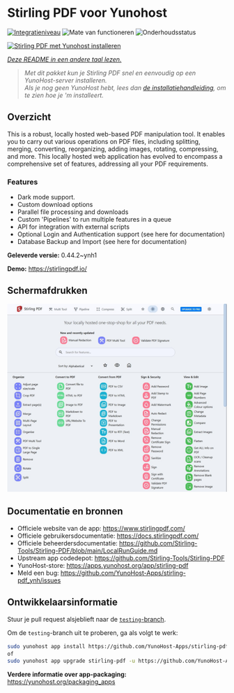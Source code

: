 <!--
NB: Deze README is automatisch gegenereerd door <https://github.com/YunoHost/apps/tree/master/tools/readme_generator>
Hij mag NIET handmatig aangepast worden.
-->

# Stirling PDF voor Yunohost

[![Integratieniveau](https://apps.yunohost.org/badge/integration/stirling-pdf)](https://ci-apps.yunohost.org/ci/apps/stirling-pdf/)
![Mate van functioneren](https://apps.yunohost.org/badge/state/stirling-pdf)
![Onderhoudsstatus](https://apps.yunohost.org/badge/maintained/stirling-pdf)

[![Stirling PDF met Yunohost installeren](https://install-app.yunohost.org/install-with-yunohost.svg)](https://install-app.yunohost.org/?app=stirling-pdf)

*[Deze README in een andere taal lezen.](./ALL_README.md)*

> *Met dit pakket kun je Stirling PDF snel en eenvoudig op een YunoHost-server installeren.*  
> *Als je nog geen YunoHost hebt, lees dan [de installatiehandleiding](https://yunohost.org/install), om te zien hoe je 'm installeert.*

## Overzicht

This is a robust, locally hosted web-based PDF manipulation tool. It enables you to carry out various operations on PDF files, including splitting, merging, converting, reorganizing, adding images, rotating, compressing, and more. This locally hosted web application has evolved to encompass a comprehensive set of features, addressing all your PDF requirements.

### Features

- Dark mode support.
- Custom download options
- Parallel file processing and downloads
- Custom 'Pipelines' to run multiple features in a queue
- API for integration with external scripts
- Optional Login and Authentication support (see here for documentation)
- Database Backup and Import (see here for documentation)


**Geleverde versie:** 0.44.2~ynh1

**Demo:** <https://stirlingpdf.io/>

## Schermafdrukken

![Schermafdrukken van Stirling PDF](./doc/screenshots/screenshot.jpg)

## Documentatie en bronnen

- Officiele website van de app: <https://www.stirlingpdf.com/>
- Officiele gebruikersdocumentatie: <https://docs.stirlingpdf.com/>
- Officiele beheerdersdocumentatie: <https://github.com/Stirling-Tools/Stirling-PDF/blob/main/LocalRunGuide.md>
- Upstream app codedepot: <https://github.com/Stirling-Tools/Stirling-PDF>
- YunoHost-store: <https://apps.yunohost.org/app/stirling-pdf>
- Meld een bug: <https://github.com/YunoHost-Apps/stirling-pdf_ynh/issues>

## Ontwikkelaarsinformatie

Stuur je pull request alsjeblieft naar de [`testing`-branch](https://github.com/YunoHost-Apps/stirling-pdf_ynh/tree/testing).

Om de `testing`-branch uit te proberen, ga als volgt te werk:

```bash
sudo yunohost app install https://github.com/YunoHost-Apps/stirling-pdf_ynh/tree/testing --debug
of
sudo yunohost app upgrade stirling-pdf -u https://github.com/YunoHost-Apps/stirling-pdf_ynh/tree/testing --debug
```

**Verdere informatie over app-packaging:** <https://yunohost.org/packaging_apps>
